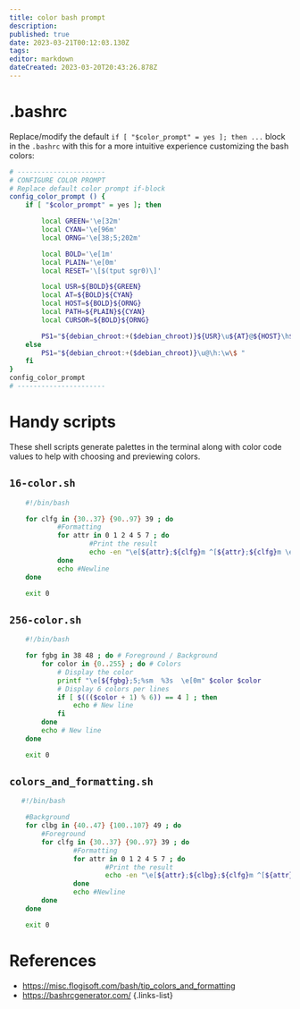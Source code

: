 ```yaml
---
title: color bash prompt
description: 
published: true
date: 2023-03-21T00:12:03.130Z
tags: 
editor: markdown
dateCreated: 2023-03-20T20:43:26.878Z
---
```


# .bashrc

Replace/modify the default `if [ "$color_prompt" = yes ]; then ...` block in the `.bashrc` with this for a more intuitive experience customizing the bash colors:
```bash
# ----------------------
# CONFIGURE COLOR PROMPT
# Replace default color prompt if-block
config_color_prompt () {
    if [ "$color_prompt" = yes ]; then

        local GREEN='\e[32m'
        local CYAN='\e[96m'
        local ORNG='\e[38;5;202m'

        local BOLD='\e[1m'
        local PLAIN='\e[0m'
        local RESET='\[$(tput sgr0)\]'

        local USR=${BOLD}${GREEN}
        local AT=${BOLD}${CYAN}
        local HOST=${BOLD}${ORNG}
        local PATH=${PLAIN}${CYAN}
        local CURSOR=${BOLD}${ORNG}

        PS1="${debian_chroot:+($debian_chroot)}${USR}\u${AT}@${HOST}\h${PATH} \w ${CURSOR}\$${RESET} "
    else
        PS1="${debian_chroot:+($debian_chroot)}\u@\h:\w\$ "
    fi
}
config_color_prompt
# ----------------------
```
# Handy scripts
These shell scripts generate palettes in the terminal along with color code values to help with choosing and previewing colors.

## `16-color.sh`
```bash
    #!/bin/bash

    for clfg in {30..37} {90..97} 39 ; do
            #Formatting
            for attr in 0 1 2 4 5 7 ; do
                    #Print the result
                    echo -en "\e[${attr};${clfg}m ^[${attr};${clfg}m \e[0m"
            done
            echo #Newline
    done

    exit 0
```

## `256-color.sh`
```bash
    #!/bin/bash

    for fgbg in 38 48 ; do # Foreground / Background
        for color in {0..255} ; do # Colors
            # Display the color
            printf "\e[${fgbg};5;%sm  %3s  \e[0m" $color $color
            # Display 6 colors per lines
            if [ $((($color + 1) % 6)) == 4 ] ; then
                echo # New line
            fi
        done
        echo # New line
    done

    exit 0
```

##  `colors_and_formatting.sh`
```bash
   #!/bin/bash

    #Background
    for clbg in {40..47} {100..107} 49 ; do
        #Foreground
        for clfg in {30..37} {90..97} 39 ; do
                #Formatting
                for attr in 0 1 2 4 5 7 ; do
                        #Print the result
                        echo -en "\e[${attr};${clbg};${clfg}m ^[${attr};${clbg};${clfg}m \e[0m"
                done
                echo #Newline
        done
    done

    exit 0
```

# References
- https://misc.flogisoft.com/bash/tip_colors_and_formatting
- https://bashrcgenerator.com/
{.links-list}